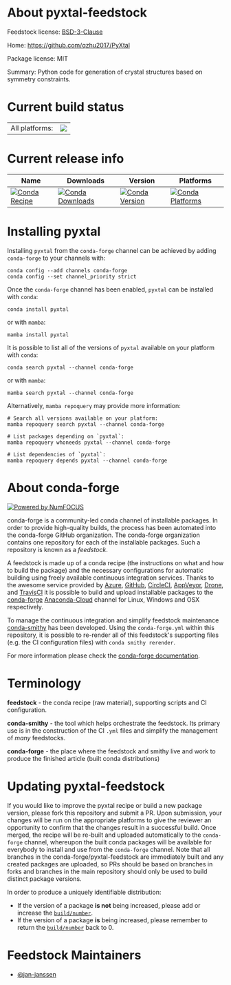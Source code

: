 About pyxtal-feedstock
======================

Feedstock license: [BSD-3-Clause](https://github.com/conda-forge/pyxtal-feedstock/blob/main/LICENSE.txt)

Home: https://github.com/qzhu2017/PyXtal

Package license: MIT

Summary: Python code for generation of crystal structures based on symmetry constraints.

Current build status
====================


<table><tr><td>All platforms:</td>
    <td>
      <a href="https://dev.azure.com/conda-forge/feedstock-builds/_build/latest?definitionId=19434&branchName=main">
        <img src="https://dev.azure.com/conda-forge/feedstock-builds/_apis/build/status/pyxtal-feedstock?branchName=main">
      </a>
    </td>
  </tr>
</table>

Current release info
====================

| Name | Downloads | Version | Platforms |
| --- | --- | --- | --- |
| [![Conda Recipe](https://img.shields.io/badge/recipe-pyxtal-green.svg)](https://anaconda.org/conda-forge/pyxtal) | [![Conda Downloads](https://img.shields.io/conda/dn/conda-forge/pyxtal.svg)](https://anaconda.org/conda-forge/pyxtal) | [![Conda Version](https://img.shields.io/conda/vn/conda-forge/pyxtal.svg)](https://anaconda.org/conda-forge/pyxtal) | [![Conda Platforms](https://img.shields.io/conda/pn/conda-forge/pyxtal.svg)](https://anaconda.org/conda-forge/pyxtal) |

Installing pyxtal
=================

Installing `pyxtal` from the `conda-forge` channel can be achieved by adding `conda-forge` to your channels with:

```
conda config --add channels conda-forge
conda config --set channel_priority strict
```

Once the `conda-forge` channel has been enabled, `pyxtal` can be installed with `conda`:

```
conda install pyxtal
```

or with `mamba`:

```
mamba install pyxtal
```

It is possible to list all of the versions of `pyxtal` available on your platform with `conda`:

```
conda search pyxtal --channel conda-forge
```

or with `mamba`:

```
mamba search pyxtal --channel conda-forge
```

Alternatively, `mamba repoquery` may provide more information:

```
# Search all versions available on your platform:
mamba repoquery search pyxtal --channel conda-forge

# List packages depending on `pyxtal`:
mamba repoquery whoneeds pyxtal --channel conda-forge

# List dependencies of `pyxtal`:
mamba repoquery depends pyxtal --channel conda-forge
```


About conda-forge
=================

[![Powered by
NumFOCUS](https://img.shields.io/badge/powered%20by-NumFOCUS-orange.svg?style=flat&colorA=E1523D&colorB=007D8A)](https://numfocus.org)

conda-forge is a community-led conda channel of installable packages.
In order to provide high-quality builds, the process has been automated into the
conda-forge GitHub organization. The conda-forge organization contains one repository
for each of the installable packages. Such a repository is known as a *feedstock*.

A feedstock is made up of a conda recipe (the instructions on what and how to build
the package) and the necessary configurations for automatic building using freely
available continuous integration services. Thanks to the awesome service provided by
[Azure](https://azure.microsoft.com/en-us/services/devops/), [GitHub](https://github.com/),
[CircleCI](https://circleci.com/), [AppVeyor](https://www.appveyor.com/),
[Drone](https://cloud.drone.io/welcome), and [TravisCI](https://travis-ci.com/)
it is possible to build and upload installable packages to the
[conda-forge](https://anaconda.org/conda-forge) [Anaconda-Cloud](https://anaconda.org/)
channel for Linux, Windows and OSX respectively.

To manage the continuous integration and simplify feedstock maintenance
[conda-smithy](https://github.com/conda-forge/conda-smithy) has been developed.
Using the ``conda-forge.yml`` within this repository, it is possible to re-render all of
this feedstock's supporting files (e.g. the CI configuration files) with ``conda smithy rerender``.

For more information please check the [conda-forge documentation](https://conda-forge.org/docs/).

Terminology
===========

**feedstock** - the conda recipe (raw material), supporting scripts and CI configuration.

**conda-smithy** - the tool which helps orchestrate the feedstock.
                   Its primary use is in the construction of the CI ``.yml`` files
                   and simplify the management of *many* feedstocks.

**conda-forge** - the place where the feedstock and smithy live and work to
                  produce the finished article (built conda distributions)


Updating pyxtal-feedstock
=========================

If you would like to improve the pyxtal recipe or build a new
package version, please fork this repository and submit a PR. Upon submission,
your changes will be run on the appropriate platforms to give the reviewer an
opportunity to confirm that the changes result in a successful build. Once
merged, the recipe will be re-built and uploaded automatically to the
`conda-forge` channel, whereupon the built conda packages will be available for
everybody to install and use from the `conda-forge` channel.
Note that all branches in the conda-forge/pyxtal-feedstock are
immediately built and any created packages are uploaded, so PRs should be based
on branches in forks and branches in the main repository should only be used to
build distinct package versions.

In order to produce a uniquely identifiable distribution:
 * If the version of a package **is not** being increased, please add or increase
   the [``build/number``](https://docs.conda.io/projects/conda-build/en/latest/resources/define-metadata.html#build-number-and-string).
 * If the version of a package **is** being increased, please remember to return
   the [``build/number``](https://docs.conda.io/projects/conda-build/en/latest/resources/define-metadata.html#build-number-and-string)
   back to 0.

Feedstock Maintainers
=====================

* [@jan-janssen](https://github.com/jan-janssen/)


